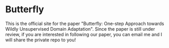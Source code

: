# Butterfly
This is the official site for the paper "Butterfly: One-step Approach towards Wildly Unsupervised Domain Adaptation". Since the paper is still under review, if you are interested in following our paper, you can email me and I will share the private repo to you!
